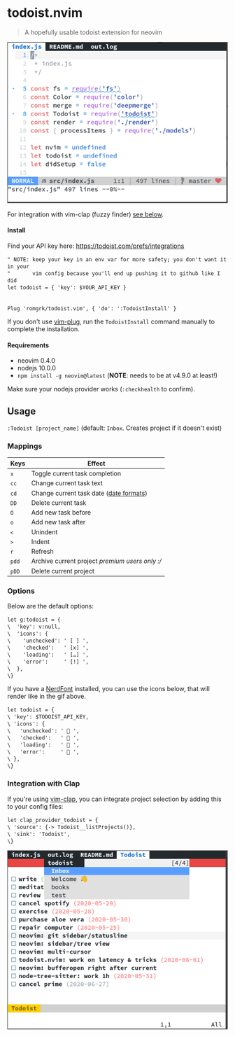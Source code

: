 # todoist.nvim

> A hopefully usable todoist extension for neovim

![alt text](./static/demo.gif)

For integration with vim-clap (fuzzy finder) [see below](#integration-with-clap).

#### Install

Find your API key here: https://todoist.com/prefs/integrations

```vim
" NOTE: keep your key in an env var for more safety; you don't want it in your
"       vim config because you'll end up pushing it to github like I did
let todoist = { 'key': $YOUR_API_KEY }


Plug 'romgrk/todoist.vim', { 'do': ':TodoistInstall' }
```

If you don't use [vim-plug](https://github.com/junegunn/vim-plug), run the `TodoistInstall`
command manually to complete the installation.

#### Requirements

 - neovim 0.4.0
 - nodejs 10.0.0
 - `npm install -g neovim@latest` (**NOTE**: needs to be at v4.9.0 at least!)

Make sure your nodejs provider works (`:checkhealth` to confirm).

## Usage

`:Todoist [project_name]` (default: `Inbox`. Creates project if it doesn't exist)

### Mappings

|Keys|Effect|
|---|---|
|`x`|Toggle current task completion|
|`cc`|Change current task text|
|`cd`|Change current task date ([date formats](https://get.todoist.help/hc/en-us/articles/205325931-Due-Dates-Times))|
|`DD`|Delete current task|
|`O`|Add new task before|
|`o`|Add new task after|
|`<`|Unindent|
|`>`|Indent|
|`r`|Refresh|
|`pdd`|Archive current project *premium users only :/*|
|`pDD`|Delete current project|

### Options

Below are the default options:

```vim
let g:todoist = {
\  'key': v:null,
\  'icons': {
\    'unchecked': ' [ ] ',
\    'checked':   ' [x] ',
\    'loading':   ' […] ',
\    'error':     ' [!] ',
\  },
\}
```

If you have a [NerdFont](https://www.nerdfonts.com/) installed, you can use the icons
below, that will render like in the gif above.

```vim
let todoist = {
\ 'key': $TODOIST_API_KEY,
\ 'icons': {
\   'unchecked': '  ',
\   'checked':   '  ',
\   'loading':   '  ',
\   'error':     '  ',
\ },
\}
```

### Integration with Clap

If you're using [vim-clap](https://github.com/liuchengxu/vim-clap), you can integrate
project selection by adding this to your config files:

```vim
let clap_provider_todoist = {
\ 'source': {-> Todoist__listProjects()},
\ 'sink': 'Todoist',
\}
```

![alt text](./static/clap-integration.png)
